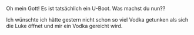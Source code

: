 Oh mein Gott! Es ist tatsächlich ein U-Boot. Was machst du nun??

Ich wünschte ich hätte gestern nicht schon so viel Vodka getunken als sich die Luke öffnet und mir ein Vodka gereicht wird.